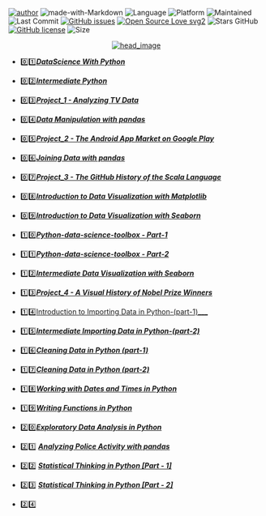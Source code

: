 [![author](https://img.shields.io/badge/author-mohd--faizy-red)](https://github.com/mohd-faizy)
![made-with-Markdown](https://img.shields.io/badge/Made%20with-markdown-blue)
![Language](https://img.shields.io/github/languages/top/mohd-faizy/CAREER-TRACK-Data-Scientist-with-Python)
![Platform](https://img.shields.io/badge/platform-jupyter%20labs-blue)
![Maintained](https://img.shields.io/maintenance/yes/2021)
![Last Commit](https://img.shields.io/github/last-commit/mohd-faizy/CAREER-TRACK-Data-Scientist-with-Python)
[![GitHub issues](https://img.shields.io/github/issues/mohd-faizy/CAREER-TRACK-Data-Scientist-with-Python)](https://github.com/mohd-faizy/CAREER-TRACK-Data-Scientist-with-Python)
[![Open Source Love svg2](https://badges.frapsoft.com/os/v2/open-source.svg?v=103)](https://opensource.com/resources/what-open-source)
![Stars GitHub](https://img.shields.io/github/stars/mohd-faizy/CAREER-TRACK-Data-Scientist-with-Python)
[![GitHub license](https://img.shields.io/github/license/mohd-faizy/CAREER-TRACK-Data-Scientist-with-Python)](https://github.com/mohd-faizy/CAREER-TRACK-Data-Scientist-with-Python/blob/main/LICENSE)
![Size](https://img.shields.io/github/repo-size/mohd-faizy/CAREER-TRACK-Data-Scientist-with-Python)

<p align='center'>
  <a href="#">
    <img src='https://github.com/mohd-faizy/CAREER-TRACK-Data-Scientist-with-Python/blob/main/_png/head_new.gif?raw=true' alt="head_image">
  </a>
</p>

- :zero::one:[___DataScience With Python___](https://github.com/mohd-faizy/DataScience-With-Python/tree/main/01_Introduction%20to%20Python)

- :zero::two:[___Intermediate Python___](https://github.com/mohd-faizy/DataScience-With-Python/tree/main/02-Intermediate%20Python)

- :zero::three:[___Project_1 - Analyzing TV Data___](https://github.com/mohd-faizy/DataScience-With-Python/tree/main/03_Project_1_Analyzing%20TV%20Data)

- :zero::four:[___Data Manipulation with pandas___](https://github.com/mohd-faizy/DataScience-With-Python/tree/main/04_Data%20Manipulation%20with%20pandas)

- :zero::five:[___Project_2 - The Android App Market on Google Play___](https://github.com/mohd-faizy/DataScience-With-Python/tree/main/05_Project_2_Google_Play_Store_apps_and_reviews)

- :zero::six:[___Joining Data with pandas___](https://github.com/mohd-faizy/DataScience-With-Python/tree/main/06_Joining%20Data%20with%20pandas)

- :zero::seven:[___Project_3 - The GitHub History of the Scala Language___](https://github.com/mohd-faizy/CAREER-TRACK-Data-Scientist-with-Python/tree/main/07_Project_3_The%20GitHub%20History%20of%20the%20Scala%20Language)

- :zero::eight:[___Introduction to Data Visualization with Matplotlib___](https://github.com/mohd-faizy/CAREER-TRACK-Data-Scientist-with-Python/tree/main/08_Introduction%20to%20Data%20Visualization%20with%20Matplotlib)

- :zero::nine:[___Introduction to Data Visualization with Seaborn___](https://github.com/mohd-faizy/CAREER-TRACK-Data-Scientist-with-Python/tree/main/09_Introduction%20to%20Data%20Visualization%20with%20Seaborn)

- :one::zero:[___Python-data-science-toolbox - Part-1___](<https://github.com/mohd-faizy/CAREER-TRACK-Data-Scientist-with-Python/tree/main/10_python-data-science-toolbox-(part-1)>)

- :one::one:[___Python-data-science-toolbox - Part-2___](<https://github.com/mohd-faizy/CAREER-TRACK-Data-Scientist-with-Python/tree/main/11_python-data-science-toolbox-(part-2)>)

- :one::two:[___Intermediate Data Visualization with Seaborn___](https://github.com/mohd-faizy/CAREER-TRACK-Data-Scientist-with-Python/tree/main/12_Intermediate%20Data%20Visualization%20with%20Seaborn)

- :one::three:[___Project_4 - A Visual History of Nobel Prize Winners___](https://github.com/mohd-faizy/CAREER-TRACK-Data-Scientist-with-Python/tree/main/13_Project_4_A%20Visual%20History%20of%20Nobel%20Prize%20Winners)

- :one::four:[Introduction to Importing Data in Python-(part-1)___](https://github.com/mohd-faizy/CAREER-TRACK-Data-Scientist-with-Python/tree/main/14_Introduction%20to%20Importing%20Data%20in%20Python)

- :one::five:[___Intermediate Importing Data in Python-(part-2)___](<https://github.com/mohd-faizy/CAREER-TRACK-Data-Scientist-with-Python/tree/main/15_Intermediate%20Importing%20Data%20in%20Python-(part-2)>)

- :one::six:[___Cleaning Data in Python (part-1)___](https://github.com/mohd-faizy/CAREER-TRACK-Data-Scientist-with-Python/tree/main/16_Cleaning%20Data%20in%20Python%20%5BPart%20-%201%5D)

- :one::seven:[___Cleaning Data in Python (part-2)___](https://github.com/mohd-faizy/CAREER-TRACK-Data-Scientist-with-Python/tree/main/17_Cleaning%20Data%20in%20Python%20%5BPart%20-%202%5D)

- :one::eight:[___Working with Dates and Times in Python___](https://github.com/mohd-faizy/CAREER-TRACK-Data-Scientist-with-Python/tree/main/18_Working%20with%20Dates%20and%20Times%20in%20Python)

- :one::nine:[___Writing Functions in Python___](https://github.com/mohd-faizy/CAREER-TRACK-Data-Scientist-with-Python/tree/main/19_Writing%20Functions%20in%20Python)
- :two::zero:[___Exploratory Data Analysis in Python___](https://github.com/mohd-faizy/CAREER-TRACK-Data-Scientist-with-Python/tree/main/20_Exploratory%20Data%20Analysis%20in%20Python)

- :two::one: [___Analyzing Police Activity with pandas___](https://github.com/mohd-faizy/CAREER-TRACK-Data-Scientist-with-Python/tree/main/21_Analyzing%20Police%20Activity%20with%20pandas)

- :two::two: [___Statistical Thinking in Python [Part  - 1]___](https://github.com/mohd-faizy/CAREER-TRACK-Data-Scientist-with-Python/tree/main/22_Statistical-Thinking-in-Python-%5BPart%20-1%5D)

- :two::three: [___Statistical Thinking in Python [Part  - 2]___](https://github.com/mohd-faizy/CAREER-TRACK-Data-Scientist-with-Python/tree/main/23_Statistical-Thinking-in-Python-%5BPart%20-2%5D)

- :two::four: []()

